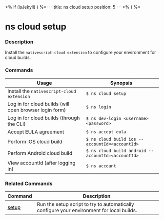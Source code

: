 <% if (isJekyll) { %>---
title: ns cloud setup
position: 5
---<% } %>

# ns cloud setup

### Description

Install the `nativescript-cloud extension` to configure your environment for cloud builds.

### Commands

Usage | Synopsis
------|-------
Install the `nativescript-cloud extension` | `$ ns cloud setup`
Log in for cloud builds (will open browser login form) | `$ ns login`
Log in for cloud builds (through the CLI) | `$ ns dev-login <username> <password>`
Accept EULA agreement | `$ ns accept eula`
Perform iOS cloud build | `$ ns cloud build ios --accountId=<accountId>`
Perform Android cloud build | `$ ns cloud build android --accountId=<accountId>`
View accountId (after logging in) | `$ ns account`


### Related Commands

Command | Description
----------|----------
[setup](setup.html) | Run the setup script to try to automatically configure your environment for local builds.
